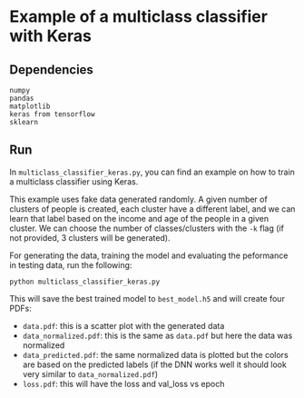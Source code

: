# Example of a multiclass classifier with Keras

## Dependencies
```
numpy
pandas
matplotlib
keras from tensorflow
sklearn
```

## Run

In ```multiclass_classifier_keras.py```, you can find an example on how to train a multiclass classifier using Keras.

This example uses fake data generated randomly. A given number of clusters of people is created, each cluster have a different label, and we can learn that label based on the income and age of the people in a given cluster. We can choose the number of classes/clusters with the ```-k``` flag (if not provided, 3 clusters will be generated).

For generating the data, training the model and evaluating the peformance in testing data, run the following:


```
python multiclass_classifier_keras.py
```

This will save the best trained model to ```best_model.h5``` and will create four PDFs:

- ```data.pdf```: this is a scatter plot with the generated data
- ```data_normalized.pdf```:  this is the same as ```data.pdf``` but here the data was normalized
- ```data_predicted.pdf```: the same normalized data is plotted but the colors are based on the predicted labels (if the DNN works well it should look very similar to ```data_normalized.pdf```)
- ```loss.pdf```: this will have the loss and val_loss vs epoch 
